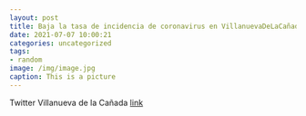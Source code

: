 ```yaml
---
layout: post
title: Baja la tasa de incidencia de coronavirus en VillanuevaDeLaCañada. ¡Sigamos así!Protejámonos, por la salud de todos. https:...
date: 2021-07-07 10:00:21
categories: uncategorized
tags:
- random
image: /img/image.jpg
caption: This is a picture
---
```

Twitter Villanueva de la Cañada [link](https://twitter.com/AytoVDLCanada/status/1412449564263604227)
